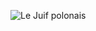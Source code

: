 ![Le Juif polonais](https://upload.wikimedia.org/wikipedia/commons/thumb/5/5e/Dr._Caroline_Spencer_275029v.jpg/350px-Dr._Caroline_Spencer_275029v.jpg)